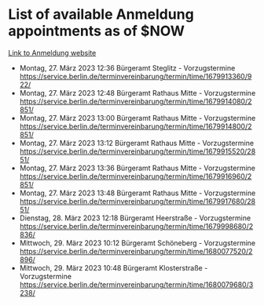 # List of available Anmeldung appointments as of $NOW
[Link to Anmeldung website](https://service.berlin.de/terminvereinbarung/termin/tag.php?termin=1&anliegen[]=120686&dienstleisterlist=122210,122217,327316,122219,327312,122227,327314,122231,327346,122243,327348,122254,122252,329742,122260,329745,122262,329748,122271,327278,122273,327274,122277,327276,330436,122280,327294,122282,327290,122284,327292,122291,327270,122285,327266,122286,327264,122296,327268,150230,329760,122297,327286,122294,327284,122312,329763,122314,329775,122304,327330,122311,327334,122309,327332,317869,122281,327352,122279,329772,122283,122276,327324,122274,327326,122267,329766,122246,327318,122251,327320,122257,327322,122208,327298,122226,327300&herkunft=http%3A%2F%2Fservice.berlin.de%2Fdienstleistung%2F120686%2F)
- Montag, 27. März 2023 12:36 Bürgeramt Steglitz - Vorzugstermine https://service.berlin.de/terminvereinbarung/termin/time/1679913360/922/
- Montag, 27. März 2023 12:48 Bürgeramt Rathaus Mitte - Vorzugstermine https://service.berlin.de/terminvereinbarung/termin/time/1679914080/2851/
- Montag, 27. März 2023 13:00 Bürgeramt Rathaus Mitte - Vorzugstermine https://service.berlin.de/terminvereinbarung/termin/time/1679914800/2851/
- Montag, 27. März 2023 13:12 Bürgeramt Rathaus Mitte - Vorzugstermine https://service.berlin.de/terminvereinbarung/termin/time/1679915520/2851/
- Montag, 27. März 2023 13:36 Bürgeramt Rathaus Mitte - Vorzugstermine https://service.berlin.de/terminvereinbarung/termin/time/1679916960/2851/
- Montag, 27. März 2023 13:48 Bürgeramt Rathaus Mitte - Vorzugstermine https://service.berlin.de/terminvereinbarung/termin/time/1679917680/2851/
- Dienstag, 28. März 2023 12:18 Bürgeramt Heerstraße - Vorzugstermine https://service.berlin.de/terminvereinbarung/termin/time/1679998680/2836/
- Mittwoch, 29. März 2023 10:12 Bürgeramt Schöneberg - Vorzugstermine https://service.berlin.de/terminvereinbarung/termin/time/1680077520/2896/
- Mittwoch, 29. März 2023 10:48 Bürgeramt Klosterstraße - Vorzugstermine https://service.berlin.de/terminvereinbarung/termin/time/1680079680/3238/

